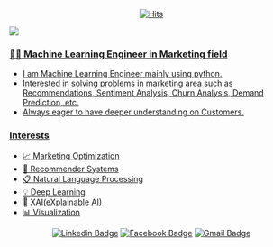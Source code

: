 <div align=center>

  [![Hits](https://hits.seeyoufarm.com/api/count/incr/badge.svg?url=https://github.com/myeonghak)](https://hits.seeyoufarm.com)

 </div>
   <a href="https://myeonghak.github.io/">
    <img src="https://badgen.net/badge/icon/myeonghak BLOG ?icon=https://caple-static.s3.ap-northeast-2.amazonaws.com/cobalt-badge.svg&label&color=5B69C3&labelColor=414C9A" />

  ### :man_technologist: Machine Learning Engineer in Marketing field
  - I am Machine Learning Engineer mainly using python.
  - Interested in solving problems in marketing area such as Recommendations, Sentiment Analysis, Churn Analysis, Demand Prediction, etc.
  - Always eager to have deeper understanding on Customers.

  ### Interests
  - :chart_with_upwards_trend: Marketing Optimization
  - :gift: Recommender Systems
  - :clipboard: Natural Language Processing
  - :bulb: Deep Learning
  - :speech_balloon: XAI(eXplainable AI)
  - :bar_chart: Visualization

 <div align=center>

  [![Linkedin Badge](https://img.shields.io/badge/-LinkedIn-blue?style=flat-square&logo=Linkedin&logoColor=white&link=https://www.linkedin.com/in/myeonghak-lee-3a070013b/)](https://www.linkedin.com/in/myeonghak-lee-3a070013b/)   [![Facebook Badge](https://img.shields.io/badge/facebook-1877f2?style=flat-square&logo=facebook&logoColor=white&link=https://www.facebook.com/lee.myunghack)](https://www.facebook.com/lee.myunghack)
  [![Gmail Badge](https://img.shields.io/badge/Gmail-d14836?style=flat-square&logo=Gmail&logoColor=white&link=mailto:nilsine11202@gmail.com)](mailto:nilsine11202@gmail.com)
 </div>
 

</br>
